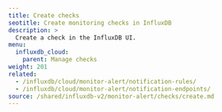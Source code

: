 ```yaml
---
title: Create checks
seotitle: Create monitoring checks in InfluxDB
description: >
  Create a check in the InfluxDB UI.
menu:
  influxdb_cloud:
    parent: Manage checks
weight: 201
related:
  - /influxdb/cloud/monitor-alert/notification-rules/
  - /influxdb/cloud/monitor-alert/notification-endpoints/
source: /shared/influxdb-v2/monitor-alert/checks/create.md
---
```


<!-- The content of this file is at 
// SOURCE content/shared/influxdb-v2/monitor-alert/checks/create.md-->
